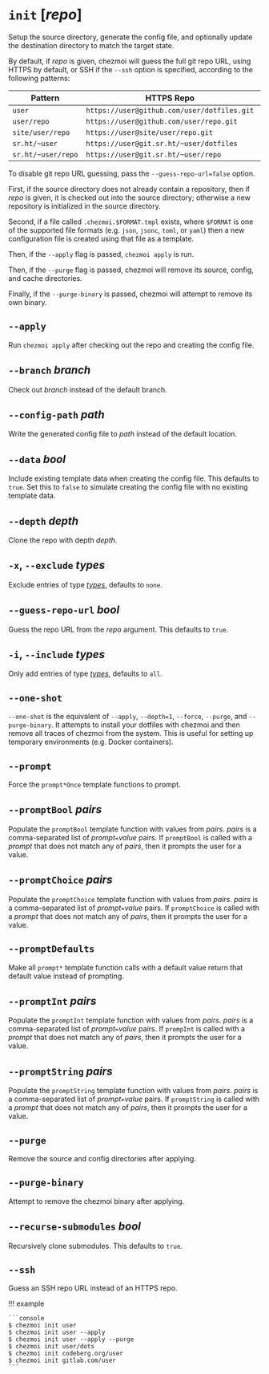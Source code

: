 # `init` [*repo*]

Setup the source directory, generate the config file, and optionally update the
destination directory to match the target state.

By default, if *repo* is given, chezmoi will guess the full git repo URL, using
HTTPS by default, or SSH if the `--ssh` option is specified, according to the
following patterns:

| Pattern            | HTTPS Repo                                  | SSH repo                           |
| ------------------ | ------------------------------------------- | ---------------------------------- |
| `user`             | `https://user@github.com/user/dotfiles.git` | `git@github.com:user/dotfiles.git` |
| `user/repo`        | `https://user@github.com/user/repo.git`     | `git@github.com:user/repo.git`     |
| `site/user/repo`   | `https://user@site/user/repo.git`           | `git@site:user/repo.git`           |
| `sr.ht/~user`      | `https://user@git.sr.ht/~user/dotfiles`     | `git@git.sr.ht:~user/dotfiles.git` |
| `sr.ht/~user/repo` | `https://user@git.sr.ht/~user/repo`         | `git@git.sr.ht:~user/repo.git`     |

To disable git repo URL guessing, pass the `--guess-repo-url=false` option.

First, if the source directory does not already contain a repository, then if
*repo* is given, it is checked out into the source directory; otherwise a new
repository is initialized in the source directory.

Second, if a file called `.chezmoi.$FORMAT.tmpl` exists, where `$FORMAT` is one
of the supported file formats (e.g. `json`, `jsonc`, `toml`, or `yaml`) then a
new configuration file is created using that file as a template.

Then, if the `--apply` flag is passed, `chezmoi apply` is run.

Then, if the `--purge` flag is passed, chezmoi will remove its source, config,
and cache directories.

Finally, if the `--purge-binary` is passed, chezmoi will attempt to remove its
own binary.

## `--apply`

Run `chezmoi apply` after checking out the repo and creating the config file.

## `--branch` *branch*

Check out *branch* instead of the default branch.

## `--config-path` *path*

Write the generated config file to *path* instead of the default location.

## `--data` *bool*

Include existing template data when creating the config file. This defaults to
`true`. Set this to `false` to simulate creating the config file with no
existing template data.

## `--depth` *depth*

Clone the repo with depth *depth*.

## `-x`, `--exclude` *types*

Exclude entries of type [*types*](../command-line-flags/common.md#available-types),  defaults to `none`.

## `--guess-repo-url` *bool*

Guess the repo URL from the *repo* argument. This defaults to `true`.

## `-i`, `--include` *types*

Only add entries of type [*types*](../command-line-flags/common.md#available-types), defaults to `all`.

## `--one-shot`

`--one-shot` is the equivalent of `--apply`, `--depth=1`, `--force`, `--purge`,
and `--purge-binary`. It attempts to install your dotfiles with chezmoi and
then remove all traces of chezmoi from the system. This is useful for setting
up temporary environments (e.g. Docker containers).

## `--prompt`

Force the `prompt*Once` template functions to prompt.

## `--promptBool` *pairs*

Populate the `promptBool` template function with values from *pairs*. *pairs* is
a comma-separated list of *prompt*`=`*value* pairs. If `promptBool` is called
with a *prompt* that does not match any of *pairs*, then it prompts the user for
a value.

## `--promptChoice` *pairs*

Populate the `promptChoice` template function with values from *pairs*. *pairs*
is a comma-separated list of *prompt*`=`*value* pairs. If `promptChoice` is
called with a *prompt* that does not match any of *pairs*, then it prompts the
user for a value.

## `--promptDefaults`

Make all `prompt*` template function calls with a default value return that
default value instead of prompting.

## `--promptInt` *pairs*

Populate the `promptInt` template function with values from *pairs*. *pairs* is
a comma-separated list of *prompt*`=`*value* pairs. If `prompInt` is called
with a *prompt* that does not match any of *pairs*, then it prompts the user for
a value.

## `--promptString` *pairs*

Populate the `promptString` template function with values from *pairs*. *pairs* is
a comma-separated list of *prompt*`=`*value* pairs. If `promptString` is called
with a *prompt* that does not match any of *pairs*, then it prompts the user for
a value.

## `--purge`

Remove the source and config directories after applying.

## `--purge-binary`

Attempt to remove the chezmoi binary after applying.

## `--recurse-submodules` *bool*

Recursively clone submodules. This defaults to `true`.

## `--ssh`

Guess an SSH repo URL instead of an HTTPS repo.

!!! example

    ```console
    $ chezmoi init user
    $ chezmoi init user --apply
    $ chezmoi init user --apply --purge
    $ chezmoi init user/dots
    $ chezmoi init codeberg.org/user
    $ chezmoi init gitlab.com/user
    ```
